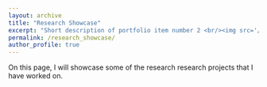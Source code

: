 ```yaml
---
layout: archive
title: "Research Showcase"
excerpt: "Short description of portfolio item number 2 <br/><img src='/images/500x300.png'>"
permalink: /research_showcase/
author_profile: true
---
```


On this page, I will showcase some of the research research projects that I have worked on.
